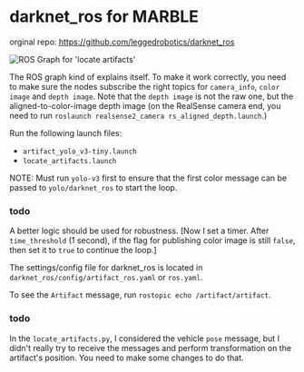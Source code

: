 # darknet_ros for MARBLE

orginal repo: https://github.com/leggedrobotics/darknet_ros

![ROS Graph for 'locate artifacts'](https://github.com/yangautumn/darknet_ros/blob/master/darknet_ros/doc/locate-artifacts_rosgraph.png)

The ROS graph kind of explains itself. To make it work correctly, you need to make sure the nodes subscribe the right topics for `camera_info`, `color image` and `depth image`. Note that the `depth image` is not the raw one, but the aligned-to-color-image depth image (on the RealSense camera end, you need to run `roslaunch realsense2_camera rs_aligned_depth.launch`.)

Run the following launch files:
 - `artifact_yolo_v3-tiny.launch`
 - `locate_artifacts.launch`

NOTE: Must run `yolo-v3` first to ensure that the first color message can be passed to `yolo/darknet_ros` to start the loop.
### todo
A better logic should be used for robustness.
[Now I set a timer. After `time_threshold` (1 second), if the flag for publishing color image is still `false`, then set it to `true` to continue the loop.]

The settings/config file for darknet_ros is located in `darknet_ros/config/artifact_ros.yaml` or `ros.yaml`.

To see the `Artifact` message, run `rostopic echo /artifact/artifact`.

### todo 
In the `locate_artifacts.py`, I considered the vehicle `pose` message, but I didn't really try to receive the messages and perform transformation on the artifact's position. You need to make some changes to do that.
